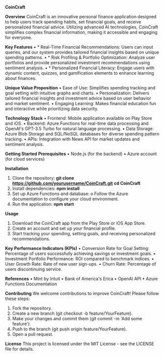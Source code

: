 **CoinCraft**

**Overview**
CoinCraft is an innovative personal finance application designed to help users track spending habits, set financial goals, and receive personalized financial advice. Utilizing advanced AI technologies, CoinCraft simplifies complex financial information, making it accessible and engaging for everyone.

**Key Features**
 •	* Real-Time Financial Recommendations: Users can input queries, and our system provides tailored financial insights based on unique spending patterns.
 •	* Risk Profiling & Portfolio Optimization: Analyze user portfolios and provide personalized investment recommendations using sentiment analysis.
 •	* Personalized Financial Literacy: Engage users with dynamic content, quizzes, and gamification elements to enhance learning about finances.

**Unique Value Proposition**
•	Ease of Use: Simplifies spending tracking and goal setting with intuitive graphs and charts.
•	Personalization: Delivers tailored financial insights and investment advice based on user behavior and market sentiment.
•	Engaging Learning: Makes financial education fun and interactive while prioritizing data security.

**Technology Stack**
•	Frontend: Mobile application available on Play Store and iOS.
•	Backend: Azure Functions for real-time data processing and OpenAI's GPT-3.5 Turbo for natural language processing.
•	Data Storage: Azure Blob Storage and SQL/NoSQL databases for diverse spending pattern tracking.
•	APIs: Integration with News API for market updates and sentiment analysis.

**Getting Started**
**Prerequisites**
•	Node.js (for the backend)
•	Azure account (for cloud services)

**Installation**
1.	Clone the repository:
**git clone https://github.com/yourusername/CoinCraft.git**
**cd CoinCraft**
2.	Install dependencies:
**npm install**
3.	Set up Azure Functions and database:
o	Follow the Azure documentation to configure your cloud environment.
4.	Run the application:
**npm start**

**Usage**
1.	Download the CoinCraft app from the Play Store or iOS App Store.
2.	Create an account and set up your financial profile.
3.	Start tracking your spending, setting goals, and receiving personalized recommendations.

**Key Performance Indicators (KPIs)**
•	Conversion Rate for Goal Setting: Percentage of users successfully achieving savings or investment goals.
•	Investment Portfolio Performance: ROI compared to benchmark indices.
•	User Growth Rate: Rate of new user sign-ups.
•	Churn Rate: Percentage of users discontinuing service.

**References**
•	Mint by Intuit
•	Bank of America's Erica
•	OpenAI API
•	Azure Functions Documentation

**Contributing**
We welcome contributions to improve CoinCraft! Please follow these steps:
1.	Fork the repository.
2.	Create a new branch (git checkout -b feature/YourFeature).
3.	Make your changes and commit them (git commit -m 'Add some feature').
4.	Push to the branch (git push origin feature/YourFeature).
5.	Open a pull request.

**License**
This project is licensed under the MIT License - see the LICENSE file for details.

